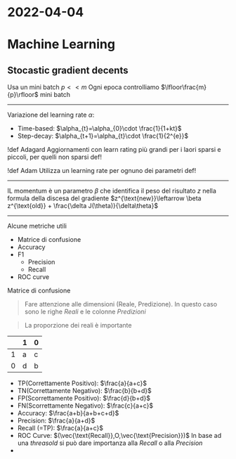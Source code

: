 # 2022-04-04
# Machine Learning
## Stocastic gradient decents
Usa un mini batch $p<<m$
Ogni epoca controlliamo $\lfloor\frac{m}{p}\rfloor$ mini batch

---

Variazione del learning rate $\alpha$:

- Time-based: $\alpha_{t}=\alpha_{0}\cdot \frac{1}{1+kt}$
- Step-decay: $\alpha_{t+1}=\alpha_{t}\cdot \frac{1}{2^{e}}$

!def Adagard
Aggiornamenti con learn rating più grandi per i laori sparsi e piccoli, per quelli non sparsi
def!

!def Adam
Utilizza un learning rate per ognuno dei parametri
def!

---

IL momentum è un parametro $\beta$ che identifica il peso del risultato $z$ nella formula della discesa del gradiente
$z^{\text{new}}\leftarrow \beta z^{\text{old}} + \frac{\delta J(\theta)}{\delta\theta}$

---

Alcune metriche utili

- Matrice di confusione
- Accuracy
- F1
  - Precision
  - Recall
- ROC curve

Matrice di confusione
> Fare attenzione alle dimensioni (Reale, Predizione).
> In questo caso sono le righe *Reali* e le colonne *Predizioni*

> La proporzione dei reali è importante

|   | 1 | 0 |
| - | - | - |
| 1 | a | c |
| 0 | d | b |

- TP(Correttamente Positivo): $\frac{a}{a+c}$
- TN(Correttamente Negativo): $\frac{b}{b+d}$
- FP(Scorrettamente Positivo): $\frac{d}{b+d}$
- FN(Scorrettamente Negativo): $\frac{c}{a+c}$
- Accuracy: $\frac{a+b}{a+b+c+d}$
- Precision: $\frac{a}{a+d}$
- Recall (=TP): $\frac{a}{a+c}$
- ROC Curve: $(\vec{\text{Recall}},O,\vec{\text{Precision}})$
  In base ad una *threasold* si può dare importanza alla *Recall* o alla *Precision*
- 